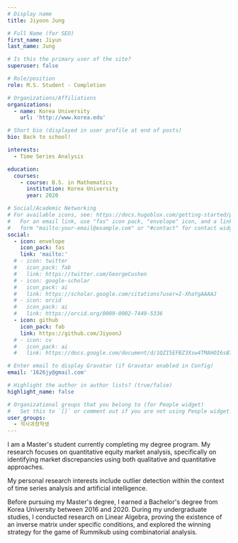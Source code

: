 ```yaml
---
# Display name
title: Jiyoon Jung

# Full Name (for SEO)
first_name: Jiyun
last_name: Jung

# Is this the primary user of the site?
superuser: false

# Role/position
role: M.S. Student - Completion

# Organizations/Affiliations
organizations:
  - name: Korea University
    url: 'http://www.korea.edu'

# Short bio (displayed in user profile at end of posts)
bio: Back to school!

interests:
  - Time Series Analysis

education:
  courses:
    - course: B.S. in Mathematics
      institution: Korea University
      year: 2020

# Social/Academic Networking
# For available icons, see: https://docs.hugoblox.com/getting-started/page-builder/#icons
#   For an email link, use "fas" icon pack, "envelope" icon, and a link in the
#   form "mailto:your-email@example.com" or "#contact" for contact widget.
social:
  - icon: envelope
    icon_pack: fas
    link: 'mailto:'
  # - icon: twitter
  #   icon_pack: fab
  #   link: https://twitter.com/GeorgeCushen
  # - icon: google-scholar
  #   icon_pack: ai
  #   link: https://scholar.google.com/citations?user=I-XhaYgAAAAJ
  # - icon: orcid
  #   icon_pack: ai
  #   link: https://orcid.org/0009-0002-7449-5336
  - icon: github
    icon_pack: fab
    link: https://github.com/JiyoonJ
  # - icon: cv
  #   icon_pack: ai
  #   link: https://docs.google.com/document/d/1QZI5EFBZ3Xsw4TMAHOI6sB7T_JsBC7y4UUIAGhU-sXo/edit?usp=sharing

# Enter email to display Gravatar (if Gravatar enabled in Config)
email: '1626jy@gmail.com'

# Highlight the author in author lists? (true/false)
highlight_name: false

# Organizational groups that you belong to (for People widget)
#   Set this to `[]` or comment out if you are not using People widget.
user_groups:
  - 석사과정학생
---
```


<!-- 짧은 자기소개 -->
I am a Master's student currently completing my degree program. My research focuses on quantitative equity market analysis, specifically on identifying market discrepancies using both qualitative and quantitative approaches.

<!-- 연구분야/주제 관심사 소개 -->
My personal research interests include outlier detection within the context of time series analysis and artificial intelligence.

<!-- 그 외의 것/trivia -->
Before pursuing my Master's degree, I earned a Bachelor's degree from Korea University between 2016 and 2020. During my undergraduate studies, I conducted research on Linear Algebra, proving the existence of an inverse matrix under specific conditions, and explored the winning strategy for the game of Rummikub using combinatorial analysis.

